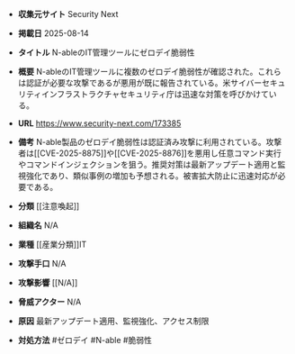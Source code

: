 - **収集元サイト**
Security Next

- **掲載日**
2025-08-14

- **タイトル**
N-ableのIT管理ツールにゼロデイ脆弱性

- **概要**
N-ableのIT管理ツールに複数のゼロデイ脆弱性が確認された。これらは認証が必要な攻撃であるが悪用が既に報告されている。米サイバーセキュリティインフラストラクチャセキュリティ庁は迅速な対策を呼びかけている。

- **URL**
https://www.security-next.com/173385

- **備考**
N-able製品のゼロデイ脆弱性は認証済み攻撃に利用されている。攻撃者は[[CVE-2025-8875]]や[[CVE-2025-8876]]を悪用し任意コマンド実行やコマンドインジェクションを狙う。推奨対策は最新アップデート適用と監視強化であり、類似事例の増加も予想される。被害拡大防止に迅速対応が必要である。

- **分類**
[[注意喚起]]

- **組織名**
N/A

- **業種**
[[産業分類]]IT

- **攻撃手口**
N/A

- **攻撃影響**
[[N/A]]

- **脅威アクター**
N/A

- **原因**
最新アップデート適用、監視強化、アクセス制限

- **対処方法**
#ゼロデイ #N-able #脆弱性
